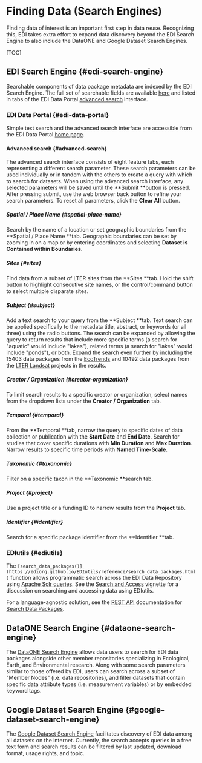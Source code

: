 # Finding Data (Search Engines)

Finding data of interest is an important first step in data reuse. Recognizing this, EDI takes extra effort to expand data discovery beyond the EDI Search Engine to also include the DataONE and Google Dataset Search Engines.


[TOC]



## EDI Search Engine {#edi-search-engine}

Searchable components of data package metadata are indexed by the EDI Search Engine. The full set of searchable fields are available [here](https://pastaplus-core.readthedocs.io/en/latest/doc_tree/pasta_api/data_package_manager_api.html#searchable-fields) and listed in tabs of the EDI Data Portal [advanced search](https://portal.edirepository.org/nis/advancedSearch.jsp) interface.


### EDI Data Portal {#edi-data-portal}

Simple text search and the advanced search interface are accessible from the EDI Data Portal [home page](https://portal.edirepository.org/nis/home.jsp).




#### Advanced search {#advanced-search}

The advanced search interface consists of eight feature tabs, each representing a different search parameter. These search parameters can be used individually or in tandem with the others to create a query with which to search for datasets. When using the advanced search interface, any selected parameters will be saved until the **Submit **button is pressed. After pressing submit, use the web browser back button to refine your search parameters. To reset all parameters, click the **Clear All** button. 


##### Spatial / Place Name {#spatial-place-name}

Search by the name of a location or set geographic boundaries from the **Spatial / Place Name **tab. Geographic boundaries can be set by zooming in on a map or by entering coordinates and selecting **Dataset is Contained within Boundaries**.




##### Sites {#sites}

Find data from a subset of LTER sites from the **Sites **tab. Hold the shift button to highlight consecutive site names, or the control/command button to select multiple disparate sites.




##### Subject {#subject}

Add a text search to your query from the **Subject **tab. Text search can be applied specifically to the metadata title, abstract, or keywords (or all three) using the radio buttons. The search can be expanded by allowing the query to return results that include more specific terms (a search for "aquatic" would include "lakes"), related terms (a search for "lakes" would include "ponds"), or both. Expand the search even further by including the 15403 data packages from the [EcoTrends](https://lternet.edu/the-ecotrends-project/) and 10492 data packages from the [LTER Landsat](https://lternet.edu/lter-remote-sensing-and-geographic-information-system-data/) projects in the results. 




##### Creator / Organization {#creator-organization}

To limit search results to a specific creator or organization, select names from the dropdown lists under the **Creator / Organization** tab.




##### Temporal {#temporal}

From the **Temporal **tab, narrow the query to specific dates of data collection or publication with the **Start Date** and **End Date**. Search for studies that cover specific durations with **Min Duration** and **Max Duration**. Narrow results to specific time periods with **Named Time-Scale**.




##### Taxonomic {#taxonomic}

Filter on a specific taxon in the **Taxonomic **search tab.




##### Project {#project}

Use a project title or a funding ID to narrow results from the **Project** tab.




##### Identifier {#identifier}

Search for a specific package identifier from the **Identifier **tab. 




### EDIutils {#ediutils}

The `[search_data_packages()](https://ediorg.github.io/EDIutils/reference/search_data_packages.html)` function allows programmatic search across the EDI Data Repository using [Apache Solr queries](https://cwiki.apache.org/confluence/display/solr/). See the [Search and Access](https://ediorg.github.io/EDIutils/articles/search_and_access.html) vignette for a discussion on searching and accessing data using EDIutils.

For a language-agnostic solution, see the [REST API](https://pastaplus-core.readthedocs.io/en/latest/doc_tree/about.html) documentation for [Search Data Packages](https://pastaplus-core.readthedocs.io/en/latest/doc_tree/pasta_api/data_package_manager_api.html#search-data-packages).


## DataONE Search Engine {#dataone-search-engine}

The [DataONE Search Engine](https://search.dataone.org/data) allows data users to search for EDI data packages alongside other member repositories specializing in Ecological, Earth, and Environmental research. Along with some search parameters similar to those offered by EDI, users can search across a subset of "Member Nodes" (i.e. data repositories), and filter datasets that contain specific data attribute types (i.e. measurement variables) or by embedded keyword tags. 




## Google Dataset Search Engine {#google-dataset-search-engine}

The [Google Dataset Search Engine](https://datasetsearch.research.google.com/) facilitates discovery of EDI data among all datasets on the internet. Currently, the search accepts queries in a free text form and search results can be filtered by last updated, download format, usage rights, and topic.

 
